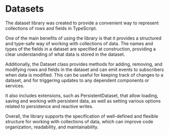 # Datasets

The dataset library was created to provide a convenient way to represent collections of rows and fields in TypeScript. 

One of the main benefits of using the library is that it provides a structured and type-safe way of working with collections of data. The names and types of the fields in a dataset are specified at construction, providing a clear understanding of what data is stored in the dataset.

Additionally, the Dataset class provides methods for adding, removing, and modifying rows and fields in the dataset and can emit events to subscribers when data is modified. This can be useful for keeping track of changes to a dataset, and for triggering updates to any dependent components or services.

It also includes extensions, such as PersistentDataset, that allow loading, saving and working with persistent data, as well as setting various options related to persistence and reactive writes.

Overall, the library supports the specification of well-defined and flexible structure for working with collections of data, which can improve code organization, readability, and maintainability.

